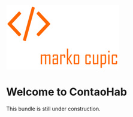 ![Alt text](docs/logo.png?raw=true "logo")


# Welcome to ContaoHab
This bundle is still under construction.
